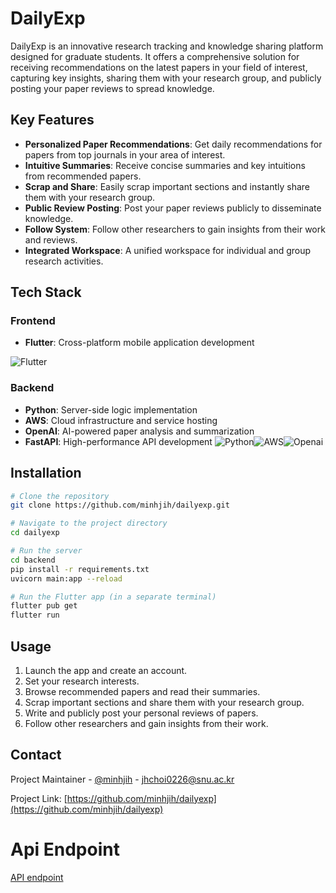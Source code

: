 # DailyExp

DailyExp is an innovative research tracking and knowledge sharing platform designed for graduate students. It offers a comprehensive solution for receiving recommendations on the latest papers in your field of interest, capturing key insights, sharing them with your research group, and publicly posting your paper reviews to spread knowledge.

## Key Features

- **Personalized Paper Recommendations**: Get daily recommendations for papers from top journals in your area of interest.
- **Intuitive Summaries**: Receive concise summaries and key intuitions from recommended papers.
- **Scrap and Share**: Easily scrap important sections and instantly share them with your research group.
- **Public Review Posting**: Post your paper reviews publicly to disseminate knowledge.
- **Follow System**: Follow other researchers to gain insights from their work and reviews.
- **Integrated Workspace**: A unified workspace for individual and group research activities.

## Tech Stack

### Frontend
- **Flutter**: Cross-platform mobile application development
<img alt="Flutter" src ="https://img.shields.io/badge/Flutter-02569B.svg?&style=for-the-badge&logo=Flutter&logoColor=white"/>

### Backend
- **Python**: Server-side logic implementation
- **AWS**: Cloud infrastructure and service hosting
- **OpenAI**: AI-powered paper analysis and summarization
- **FastAPI**: High-performance API development
<img alt="Python" src ="https://img.shields.io/badge/python-3670A0?style=for-the-badge&logo=python&logoColor=ffdd54"/><img alt="AWS" src ="https://img.shields.io/badge/AWS-%23FF9900.svg?style=for-the-badge&logo=amazon-aws&logoColor=white"/><img alt="Openai" src ="https://img.shields.io/badge/openai-FFFFFF?style=for-the-badge&logo=openai&logoColor=white"/> 

## Installation

```bash
# Clone the repository
git clone https://github.com/minhjih/dailyexp.git

# Navigate to the project directory
cd dailyexp

# Run the server
cd backend
pip install -r requirements.txt
uvicorn main:app --reload

# Run the Flutter app (in a separate terminal)
flutter pub get
flutter run
```

## Usage

1. Launch the app and create an account.
2. Set your research interests.
3. Browse recommended papers and read their summaries.
4. Scrap important sections and share them with your research group.
5. Write and publicly post your personal reviews of papers.
6. Follow other researchers and gain insights from their work.


## Contact

Project Maintainer - [@minhjih](https://instagram.com/minhjih) - jhchoi0226@snu.ac.kr

Project Link: [https://github.com/minhjih/dailyexp](https://github.com/minhjih/dailyexp)

# Api Endpoint
[API endpoint](/backend/app/docs/api_endpoints.md)
